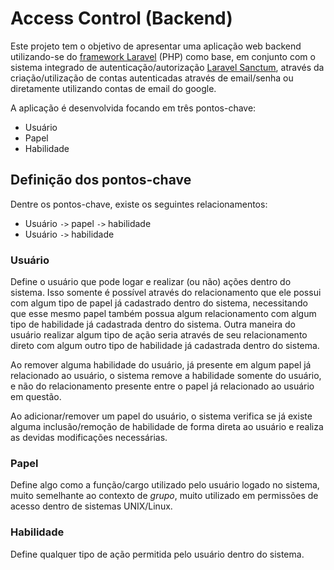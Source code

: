# Access Control (Backend)

Este projeto tem o objetivo de apresentar uma aplicação web backend utilizando-se do [framework Laravel](https://laravel.com/) (PHP) como base, em conjunto com o sistema integrado de autenticação/autorização [Laravel Sanctum](https://laravel.com/docs/12.x/sanctum), através da criação/utilização de contas autenticadas através de email/senha ou diretamente utilizando contas de email do google.

A aplicação é desenvolvida focando em três pontos-chave:

-  Usuário
-  Papel
-  Habilidade

## Definição dos pontos-chave

Dentre os pontos-chave, existe os seguintes relacionamentos:

-  Usuário `->` papel `->` habilidade
-  Usuário `->` habilidade

### Usuário

Define o usuário que pode logar e realizar (ou não) ações dentro do sistema. Isso somente é possível através do relacionamento que ele possui com algum tipo de papel já cadastrado dentro do sistema, necessitando que esse mesmo papel também possua algum relacionamento com algum tipo de habilidade já cadastrada dentro do sistema. Outra maneira do usuário realizar algum tipo de ação seria através de seu relacionamento direto com algum outro tipo de habilidade já cadastrada dentro do sistema.

Ao remover alguma habilidade do usuário, já presente em algum papel já relacionado ao usuário, o sistema remove a habilidade somente do usuário, e não do relacionamento presente entre o papel já relacionado ao usuário em questão.

Ao adicionar/remover um papel do usuário, o sistema verifica se já existe alguma inclusão/remoção de habilidade de forma direta ao usuário e realiza as devidas modificações necessárias.

### Papel

Define algo como a função/cargo utilizado pelo usuário logado no sistema, muito semelhante ao contexto de *grupo*, muito utilizado em permissões de acesso dentro de sistemas UNIX/Linux.

### Habilidade

Define qualquer tipo de ação permitida pelo usuário dentro do sistema.

